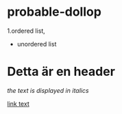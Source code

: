 # probable-dollop

1.ordered list,
* unordered list
# Detta är en header
*the text is displayed in italics*

[link text](http://example.com)
